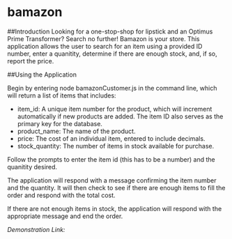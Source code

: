 # bamazon

##Introduction
Looking for a one-stop-shop for lipstick and an Optimus Prime Transformer? Search no further! Bamazon is your store. This application allows the user to search for an item using a provided ID number, enter a quanitity, determine if there are enough stock, and, if so, report the price. 

##Using the Application

Begin by entering node bamazonCustomer.js in the command line, which will return a list of items that includes:

- item_id: A unique item number for the product, which will increment automatically if new products are added. The item ID also serves as the primary key for the database. 
- product_name: The name of the product. 
- price: The cost of an individual item, entered to include decimals. 
- stock_quantity: The number of items in stock available for purchase.

Follow the prompts to enter the item id (this has to be a number) and the quanitity desired.

The application will respond with a message confirming the item number and the quantity. It will then check to see if there are enough items to fill the order and respond with the total cost.

If there are not enough items in stock, the application will respond with the appropriate message and end the order.

*Demonstration Link:* 
